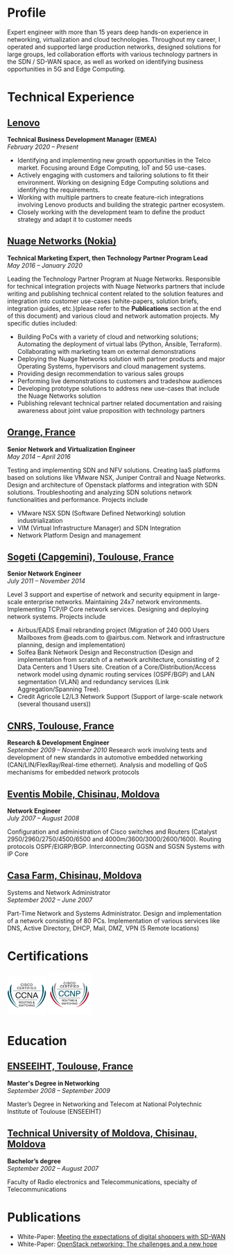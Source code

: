 # Profile

Expert engineer with more than 15 years deep hands-on experience in networking, virtualization and cloud technologies. Throughout my career, I operated and supported large production networks, designed solutions for large groups, led collaboration efforts with various technology partners in the SDN / SD-WAN space, as well as worked on identifying business opportunities in 5G and Edge Computing.

# Technical Experience

## <ins> Lenovo </ins>
**Technical Business Development Manager (EMEA)**<br>
_February 2020 – Present_

- Identifying and implementing new growth opportunities in the Telco market. Focusing around Edge Computing, IoT and 5G use-cases. 
- Actively engaging with customers and tailoring solutions to fit their environment. Working on designing Edge Computing solutions and identifying the requirements. 
- Working with multiple partners to create feature-rich integrations involving Lenovo products and building the strategic partner ecosystem. 
- Closely working with the development team to define the product strategy and adapt it to customer needs


## <ins> Nuage Networks (Nokia) </ins>
**Technical Marketing Expert, then Technology Partner Program Lead**<br>
_May 2016 – January 2020_

Leading the Technology Partner Program at Nuage Networks. Responsible for technical integration projects with Nuage Networks partners that include writing and publishing technical content related to the solution features and integration into customer use-cases (white-papers, solution briefs, integration guides, etc.)(please refer to the **Publications** section at the end of this document) and various cloud and network automation projects. My specific duties included:
- Building PoCs with a variety of cloud and networking solutions; Automating the deployment of virtual labs (Python, Ansible, Terraform). Collaborating with marketing team on external demonstrations
- Deploying the Nuage Networks solution with partner products and major Operating Systems, hypervisors and cloud management systems.
- Providing design recommendation to various sales groups
- Performing live demonstrations to customers and tradeshow audiences
- Developing prototype solutions to address new use-cases that include the Nuage Networks solution
- Publishing relevant technical partner related documentation and raising awareness about joint value proposition with technology partners


## <ins> Orange, France </ins> 
**Senior Network and Virtualization Engineer**<br>
_May 2014 – April 2016_

Testing and implementing SDN and NFV solutions. Creating IaaS platforms based on solutions like VMware NSX, Juniper Contrail and Nuage Networks. Design and architecture of Openstack platforms and integration with SDN solutions. Troubleshooting and analyzing SDN solutions network functionalities and performance. Projects include
- VMware NSX SDN (Software Defined Networking) solution industrialization
- VIM (Virtual Infrastructure Manager) and SDN Integration
- Network Platform Design and management


## <ins> Sogeti (Capgemini), Toulouse, France </ins>
**Senior Network Engineer**<br>
_July 2011 – November 2014_

Level 3 support and expertise of network and security equipment in large-scale enterprise networks. Maintaining 24x7 network environments. Implementing TCP/IP Core network services. Designing and deploying network systems. Projects include
- Airbus/EADS Email rebranding project (Migration of 240 000 Users Mailboxes from @eads.com to @airbus.com. Network and infrastructure planning, design and implementation)
- Solfea Bank Network Design and Reconstruction (Design and implementation from scratch of a network architecture, consisting of 2 Data Centers and 1 Users site. Creation of a Core/Distribution/Access network model using dynamic routing services (OSPF/BGP) and LAN segmentation (VLAN) and redundancy services (Link Aggregation/Spanning Tree).
- Credit Agricole L2/L3 Network Support (Support of large-scale network (several thousand users))

## <ins> CNRS, Toulouse, France <ins>
**Research & Development Engineer** <br>
_September 2009 – November 2010_
Research work involving tests and development of new standards in automotive embedded networking (CAN/LIN/FlexRay/Real-time ethernet). Analysis and modelling of QoS mechanisms for embedded network protocols

## <ins> Eventis Mobile, Chisinau, Moldova </ins>
**Network Engineer** <br>
_July 2007 – August 2008_

Configuration and administration of Cisco switches and Routers (Catalyst 2950/2960/2750/4500/6500 and 4000m/3600/3000/2600/1600). Routing protocols OSPF/EIGRP/BGP. Interconnecting GGSN and SGSN Systems with IP Core

## <ins> Casa Farm, Chisinau, Moldova </ins>
Systems and Network Administrator <br>
_September 2002 – June 2007_

Part-Time Network and Systems Administrator. Design and implementation of a network consisting of 80 PCs. Implementation of various services like DNS, Active Directory, DHCP, Mail, DMZ, VPN (5 Remote locations)

# Certifications
<img src="images/ccna.png" alt="drawing" width="90"/>
<img src="images/ccnp.png" alt="drawing" width="100"/>

# Education
## <ins> ENSEEIHT, Toulouse, France </ins>
**Master's Degree in Networking** <br> 
_September 2008 – September 2009_

Master’s Degree in Networking and Telecom at National Polytechnic Institute of Toulouse (ENSEEIHT)


## <ins> Technical University of Moldova, Chisinau, Moldova </ins>
**Bachelor’s degree** <br>
_September 2002 – August 2007_

Faculty of Radio electronics and Telecommunications, specialty of Telecommunications 


# Publications
- White-Paper: [Meeting the expectations of digital shoppers with SD-WAN](https://github.com/alexnastas/resume/raw/gh-pages/publications/Nokia_Nuage_Networks_Transforming_Retail_Networks_w_SD-WAN_White_Paper_EN.pdf)
- White-Paper: [OpenStack networking: The challenges and a new hope](https://github.com/alexnastas/resume/raw/gh-pages/publications/Nokia_Nuage_Networks_OpenStack_Networking_White_Paper_EN.pdf)
